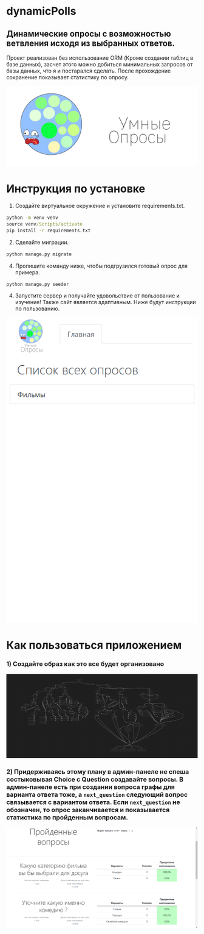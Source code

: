 # dynamicPolls
Динамические опросы с возможностью ветвления исходя из выбранных ответов.
---
Проект реализован без использование ORM (Кроме создании таблиц в базе данных), засчет этого можно добиться минимальных запросов от базы данных, что я и постарался сделать. 
После прохождение сохранение показывает статистику по опросу.

![](https://github.com/zalimpshigotizhev/dynamicPolls/blob/main/img_README/dynamicPolls.jpg)

# Инструкция по установке
1) Создайте виртуальное окружение и установите requirements.txt.
```cmd
python -m venv venv
source venv/Scripts/activate
pip install -r requirements.txt
``` 
2) Сделайте миграции.
```cmd
python manage.py migrate
```
4) Пропишите команду ниже, чтобы подгрузился готовый опрос для примера.
```cmd
python manage.py seeder
```
4) Запустите сервер и получайте удовольствие от пользование и изучение!
   Также сайт является адаптивным. Ниже будут инструкции по пользованию.

![](https://github.com/zalimpshigotizhev/dynamicPolls/blob/main/img_README/mobile_version.png)

# Как пользоваться приложением
### 1) Создайте образ как это все будет организовано
![](https://github.com/zalimpshigotizhev/dynamicPolls/blob/main/img_README/graph.png)

### 2) Придерживаясь этому плану в админ-панеле не спеша состыковывая Choice с Question создавайте вопросы. В админ-панеле есть при создании вопроса графы для варианта ответа тоже, а `next_question` следующий вопрос связывается с вариантом ответа. Если `next_question` не обозначен, то опрос заканчивается и показывается статистика по пройденным вопросам.
![](https://github.com/zalimpshigotizhev/dynamicPolls/blob/main/img_README/stats_in_app.png)

